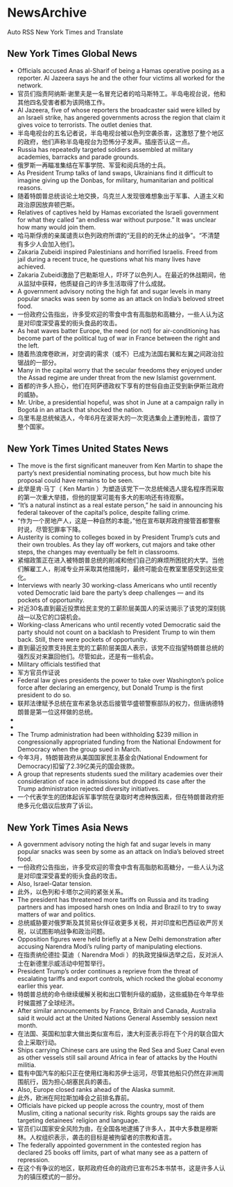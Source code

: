 # NewsArchive
Auto RSS New York Times and Translate

## New York Times Global News
* Officials accused Anas al-Sharif of being a Hamas operative posing as a reporter. Al Jazeera says he and the other four victims all worked for the network.
* 官员们指责阿纳斯·谢里夫是一名冒充记者的哈马斯特工。半岛电视台说，他和其他四名受害者都为该网络工作。
* Al Jazeera, five of whose reporters the broadcaster said were killed by an Israeli strike, has angered governments across the region that claim it gives voice to terrorists. The outlet denies that.
* 半岛电视台的五名记者说，半岛电视台被以色列空袭杀害，这激怒了整个地区的政府，他们声称半岛电视台为恐怖分子发声。插座否认这一点。
* Russia has repeatedly targeted soldiers assembled at military academies, barracks and parade grounds.
* 俄罗斯一再瞄准集结在军事学院、军营和阅兵场的士兵。
* As President Trump talks of land swaps, Ukrainians find it difficult to imagine giving up the Donbas, for military, humanitarian and political reasons.
* 随着特朗普总统谈论土地交换，乌克兰人发现很难想象出于军事、人道主义和政治原因放弃顿巴斯。
* Relatives of captives held by Hamas excoriated the Israeli government for what they called “an endless war without purpose.” It was unclear how many would join them.
* 哈马斯俘虏的亲属谴责以色列政府所谓的“无目的的无休止的战争”。“不清楚有多少人会加入他们。
* Zakaria Zubeidi inspired Palestinians and horrified Israelis. Freed from jail during a recent truce, he questions what his many lives have achieved.
* Zakaria Zubeidi激励了巴勒斯坦人，吓坏了以色列人。在最近的休战期间，他从监狱中获释，他质疑自己的许多生活取得了什么成就。
* A government advisory noting the high fat and sugar levels in many popular snacks was seen by some as an attack on India’s beloved street food.
* 一份政府公告指出，许多受欢迎的零食中含有高脂肪和高糖分，一些人认为这是对印度深受喜爱的街头食品的攻击。
* As heat waves batter Europe, the need (or not) for air-conditioning has become part of the political tug of war in France between the right and the left.
* 随着热浪席卷欧洲，对空调的需求（或不）已成为法国右翼和左翼之间政治拉锯战的一部分。
* Many in the capital worry that the secular freedoms they enjoyed under the Assad regime are under threat from the new Islamist government.
* 首都的许多人担心，他们在阿萨德政权下享有的世俗自由正受到新伊斯兰政府的威胁。
* Mr. Uribe, a presidential hopeful, was shot in June at a campaign rally in Bogotá in an attack that shocked the nation.
* 乌里韦是总统候选人，今年6月在波哥大的一次竞选集会上遭到枪击，震惊了整个国家。

## New York Times United States News
* The move is the first significant maneuver from Ken Martin to shape the party’s next presidential nominating process, but how much bite his proposal could have remains to be seen.
* 此举是肯·马丁（ Ken Martin ）为塑造该党下一次总统候选人提名程序而采取的第一次重大举措，但他的提案可能有多大的影响还有待观察。
* “It’s a natural instinct as a real estate person,” he said in announcing his federal takeover of the capital’s police, despite falling crime.
* “作为一个房地产人，这是一种自然的本能，”他在宣布联邦政府接管首都警察时说，尽管犯罪率下降。
* Austerity is coming to colleges boxed in by President Trump’s cuts and their own troubles. As they lay off workers, cut majors and take other steps, the changes may eventually be felt in classrooms.
* 紧缩政策正在进入被特朗普总统的削减和他们自己的麻烦所困扰的大学。当他们解雇工人，削减专业并采取其他措施时，最终可能会在教室里感受到这些变化。
* Interviews with nearly 30 working-class Americans who until recently voted Democratic laid bare the party’s deep challenges — and its pockets of opportunity.
* 对近30名直到最近投票给民主党的工薪阶层美国人的采访揭示了该党的深刻挑战—以及它的口袋机会。
* Working-class Americans who until recently voted Democratic said the party should not count on a backlash to President Trump to win them back. Still, there were pockets of opportunity.
* 直到最近投票支持民主党的工薪阶层美国人表示，该党不应指望特朗普总统的强烈反对来赢回他们。尽管如此，还是有一些机会。
* Military officials testified that
* 军方官员作证说
* Federal law gives presidents the power to take over Washington’s police force after declaring an emergency, but Donald Trump is the first president to do so.
* 联邦法律赋予总统在宣布紧急状态后接管华盛顿警察部队的权力，但唐纳德特朗普是第一位这样做的总统。
* 
* 
* The Trump administration had been withholding $239 million in congressionally appropriated funding from the National Endowment for Democracy when the group sued in March.
* 今年3月，特朗普政府从美国国家民主基金会(National Endowment for Democracy)扣留了2.39亿美元的国会拨款。
* A group that represents students sued the military academies over their consideration of race in admissions but dropped its case after the Trump administration rejected diversity initiatives.
* 一个代表学生的团体起诉军事学院在录取时考虑种族因素，但在特朗普政府拒绝多元化倡议后放弃了诉讼。

## New York Times Asia News
* A government advisory noting the high fat and sugar levels in many popular snacks was seen by some as an attack on India’s beloved street food.
* 一份政府公告指出，许多受欢迎的零食中含有高脂肪和高糖分，一些人认为这是对印度深受喜爱的街头食品的攻击。
* Also, Israel-Qatar tension.
* 此外，以色列和卡塔尔之间的紧张关系。
* The president has threatened more tariffs on Russia and its trading partners and has imposed harsh ones on India and Brazil to try to sway matters of war and politics.
* 总统威胁要对俄罗斯及其贸易伙伴征收更多关税，并对印度和巴西征收严厉关税，以试图影响战争和政治问题。
* Opposition figures were held briefly at a New Delhi demonstration after accusing Narendra Modi’s ruling party of manipulating elections.
* 在指责纳伦德拉·莫迪（ Narendra Modi ）的执政党操纵选举之后，反对派人士在新德里示威活动中短暂举行。
* President Trump’s order continues a reprieve from the threat of escalating tariffs and export controls, which rocked the global economy earlier this year.
* 特朗普总统的命令继续缓解关税和出口管制升级的威胁，这些威胁在今年早些时候震撼了全球经济。
* After similar announcements by France, Britain and Canada, Australia said it would act at the United Nations General Assembly session next month.
* 在法国、英国和加拿大做出类似宣布后，澳大利亚表示将在下个月的联合国大会上采取行动。
* Ships carrying Chinese cars are using the Red Sea and Suez Canal even as other vessels still sail around Africa in fear of attacks by the Houthi militia.
* 载有中国汽车的船只正在使用红海和苏伊士运河，尽管其他船只仍然在非洲周围航行，因为担心胡塞民兵的袭击。
* Also, Europe closed ranks ahead of the Alaska summit.
* 此外，欧洲在阿拉斯加峰会之前排名靠前。
* Officials have picked up people across the country, most of them Muslim, citing a national security risk. Rights groups say the raids are targeting detainees’ religion and language.
* 官员们以国家安全风险为由，在全国各地逮捕了许多人，其中大多数是穆斯林。人权组织表示，袭击的目标是被拘留者的宗教和语言。
* The federally appointed government in the contested region has declared 25 books off limits, part of what many see as a pattern of repression.
* 在这个有争议的地区，联邦政府任命的政府已宣布25本书禁书，这是许多人认为的镇压模式的一部分。

